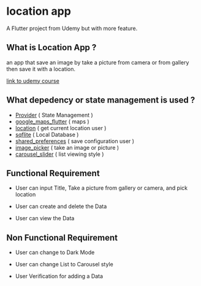 # location app

A Flutter project from Udemy but with more feature.

## What is Location App ?

an app that save an image by take a picture from camera or from gallery then save it with a location.

[link to udemy course](https://www.udemy.com/course/learn-flutter-dart-to-build-ios-android-apps/)

## What depedency or state management is used ?

- [Provider](https://pub.dev/packages/provider) ( State Management )
- [google_maps_flutter](https://pub.dev/packages/google_maps_flutter) ( maps )
- [location](https://pub.dev/packages/location) ( get current location user )
- [sqflite](https://pub.dev/packages/sqflite) ( Local Database )
- [shared_preferences](https://pub.dev/packages/shared_preferences) ( save configuration user )
- [image_picker](https://pub.dev/packages/image_picker) ( take an image or picture )
- [carousel_slider](https://pub.dev/packages/carousel_slider) ( list viewing style )

## Functional Requirement

- User can input Title, Take a picture from gallery or camera, and pick location

- User can create and delete the Data

- User can view the Data

## Non Functional Requirement

- User can change to Dark Mode

- User can change List to Carousel style

- User Verification for adding a Data
